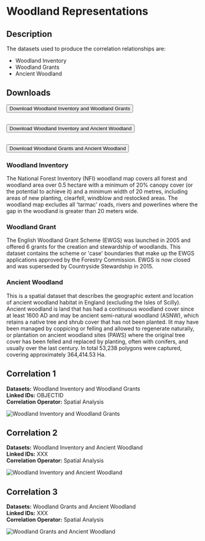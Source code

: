 # Woodland Representations

## Description
The datasets used to produce the correlation relationships are:
- Woodland Inventory
- Woodland Grants
- Ancient Woodland

## Downloads
<a href="http://www.google.com/">
    <button>Download Woodland Inventory and Woodland Grants</button>
</a>

 <br><a href="http://www.google.com/">
    <button>Download Woodland Inventory and Ancient Woodland</button>
</a>

 <br><a href="http://www.google.com/">
    <button>Download Woodland Grants and Ancient Woodland</button>
</a>

### Woodland Inventory

The National Forest Inventory (NFI) woodland map covers all forest and woodland area over 0.5 hectare with a minimum of 20% canopy cover (or the potential to achieve it) and a minimum width of 20 metres, including areas of new planting, clearfell, windblow and restocked areas. The woodland map excludes all 'tarmac' roads, rivers and powerlines where the gap in the woodland is greater than 20 meters wide. 

### Woodland Grant

The English Woodland Grant Scheme (EWGS) was launched in 2005 and offered 6 grants for the creation and stewardship of woodlands. This dataset contains the scheme or 'case' boundaries that make up the EWGS applications approved by the Forestry Commission. EWGS is now closed and was superseded by Countryside Stewardship in 2015. 

### Ancient Woodland

This is a spatial dataset that describes the geographic extent and location of ancient woodland habitat in England (excluding the Isles of Scilly). Ancient woodland is land that has had a continuous woodland cover since at least 1600 AD and may be ancient semi-natural woodland (ASNW), which retains a native tree and shrub cover that has not been planted. Iit may have been managed by coppicing or felling and allowed to regenerate naturally, or plantation on ancient woodland sites (PAWS) where the original tree cover has been felled and replaced by planting, often with conifers, and usually over the last century. In total 53,238 polygons were captured, covering approximately 364,414.53 Ha. 

## Correlation 1

__Datasets:__ Woodland Inventory and Woodland Grants
<br> __Linked IDs:__ OBJECTID
<br> __Correlation Operator:__ Spatial Analysis


![Woodland Inventory and Woodland Grants](/_media/Sampledata1.PNG) 

 
## Correlation 2

__Datasets:__ Woodland Inventory and Ancient Woodland
<br> __Linked IDs:__ XXX
<br> __Correlation Operator:__ Spatial Analysis


![Woodland Inventory and Ancient Woodland](/_media/Sampledata2.PNG)


## Correlation 3

__Datasets:__ Woodland Grants and Ancient Woodland
<br> __Linked IDs:__ XXX
<br> __Correlation Operator:__ Spatial Analysis

![Woodland Grants and Ancient Woodland](/_media/Sampledata3.PNG)

